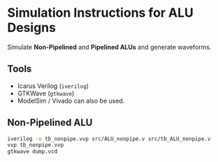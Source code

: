 # Simulation Instructions for ALU Designs

Simulate **Non-Pipelined** and **Pipelined ALUs** and generate waveforms.

## Tools
- Icarus Verilog (`iverilog`)
- GTKWave (`gtkwave`)  
- ModelSim / Vivado can also be used.

## Non-Pipelined ALU
```bash
iverilog -o tb_nonpipe.vvp src/ALU_nonpipe.v src/tb_ALU_nonpipe.v
vvp tb_nonpipe.vvp
gtkwave dump.vcd
